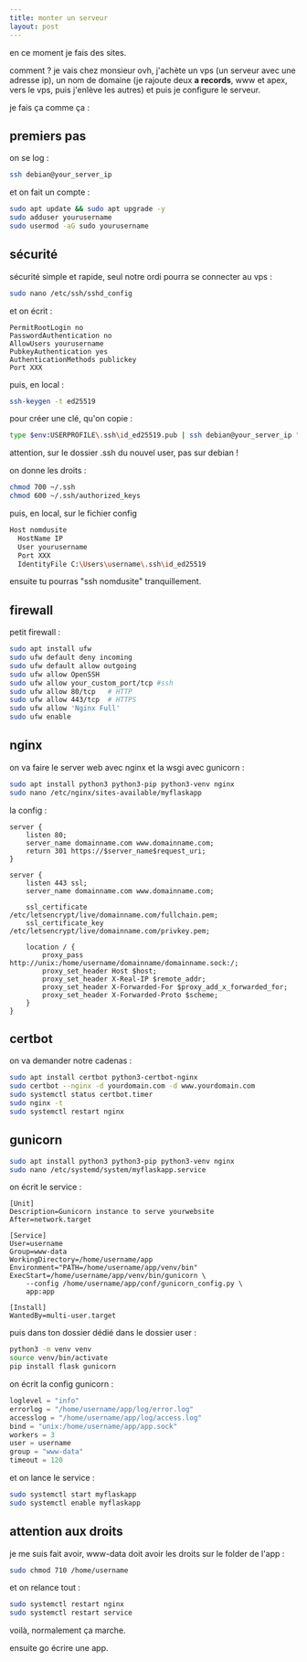 ```yaml
---
title: monter un serveur
layout: post
---
```


en ce moment je fais des sites.

comment ? je vais chez monsieur ovh,
j'achète un vps (un serveur avec une adresse ip),
un nom de domaine
(je rajoute deux **a records**, www et apex, vers le vps, puis j'enlève les autres)
et puis je configure le serveur.

je fais ça comme ça :

## premiers pas

on se log :

```bash
ssh debian@your_server_ip
```

et on fait un compte :

```bash
sudo apt update && sudo apt upgrade -y
sudo adduser yourusername
sudo usermod -aG sudo yourusername
```

## sécurité

sécurité simple et rapide,
seul notre ordi pourra se connecter au vps :

```bash
sudo nano /etc/ssh/sshd_config
```

et on écrit :

```
PermitRootLogin no
PasswordAuthentication no
AllowUsers yourusername
PubkeyAuthentication yes
AuthenticationMethods publickey
Port XXX
```

puis, en local :

```bash
ssh-keygen -t ed25519
```

pour créer une clé, qu'on copie :

```bash
type $env:USERPROFILE\.ssh\id_ed25519.pub | ssh debian@your_server_ip "mkdir -p ~/.ssh && cat >> ~/.ssh/authorized_keys"
```

attention, sur le dossier .ssh du nouvel user, pas sur debian !

on donne les droits :

```bash
chmod 700 ~/.ssh
chmod 600 ~/.ssh/authorized_keys
```

puis, en local, sur le fichier config

```bash
Host nomdusite
  HostName IP
  User yourusername
  Port XXX
  IdentityFile C:\Users\username\.ssh\id_ed25519
```

ensuite tu pourras "ssh nomdusite" tranquillement.

## firewall

petit firewall :

```bash
sudo apt install ufw
sudo ufw default deny incoming
sudo ufw default allow outgoing
sudo ufw allow OpenSSH
sudo ufw allow your_custom_port/tcp #ssh
sudo ufw allow 80/tcp   # HTTP
sudo ufw allow 443/tcp  # HTTPS
sudo ufw allow 'Nginx Full'
sudo ufw enable
```

## nginx

on va faire le server web avec nginx et la wsgi avec gunicorn :

```bash
sudo apt install python3 python3-pip python3-venv nginx
sudo nano /etc/nginx/sites-available/myflaskapp
```

la config :

```nginx
server {
    listen 80;
    server_name domainname.com www.domainname.com;
    return 301 https://$server_name$request_uri;
}

server {
    listen 443 ssl;
    server_name domainname.com www.domainname.com;

    ssl_certificate /etc/letsencrypt/live/domainname.com/fullchain.pem;
    ssl_certificate_key /etc/letsencrypt/live/domainname.com/privkey.pem;

    location / {
        proxy_pass http://unix:/home/username/domainname/domainname.sock:/;
        proxy_set_header Host $host;
        proxy_set_header X-Real-IP $remote_addr;
        proxy_set_header X-Forwarded-For $proxy_add_x_forwarded_for;
        proxy_set_header X-Forwarded-Proto $scheme;
    }
}
```

## certbot

on va demander notre cadenas :

```bash
sudo apt install certbot python3-certbot-nginx
sudo certbot --nginx -d yourdomain.com -d www.yourdomain.com
sudo systemctl status certbot.timer
sudo nginx -t
sudo systemctl restart nginx
```

## gunicorn

```bash
sudo apt install python3 python3-pip python3-venv nginx
sudo nano /etc/systemd/system/myflaskapp.service
```

on écrit le service :

```
[Unit]
Description=Gunicorn instance to serve yourwebsite
After=network.target

[Service]
User=username
Group=www-data
WorkingDirectory=/home/username/app
Environment="PATH=/home/username/app/venv/bin"
ExecStart=/home/username/app/venv/bin/gunicorn \
    --config /home/username/app/conf/gunicorn_config.py \
    app:app

[Install]
WantedBy=multi-user.target
```

puis dans ton dossier dédié dans le dossier user :

```bash
python3 -m venv venv
source venv/bin/activate
pip install flask gunicorn
```

on écrit la config gunicorn :

```python
loglevel = "info"
errorlog = "/home/username/app/log/error.log"
accesslog = "/home/username/app/log/access.log"
bind = "unix:/home/username/app/app.sock"
workers = 3
user = username
group = "www-data"
timeout = 120
```

et on lance le service :

```bash
sudo systemctl start myflaskapp
sudo systemctl enable myflaskapp
```

## attention aux droits

je me suis fait avoir, www-data doit avoir les droits sur le folder de l'app :

```bash
sudo chmod 710 /home/username
```

et on relance tout :

```bash
sudo systemctl restart nginx
sudo systemctl restart service
```

voilà, normalement ça marche.

ensuite go écrire une app.
